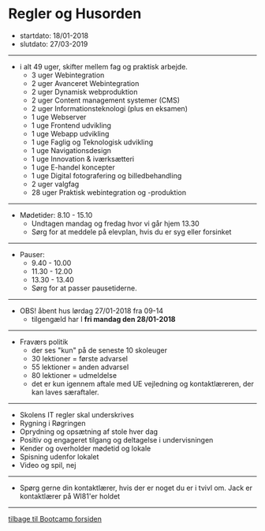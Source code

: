 # Regler og Husorden

* startdato: 18/01-2018
* slutdato:  27/03-2019

---

* i alt 49 uger, skifter mellem fag og praktisk arbejde.
   * 3 uger Webintegration
   * 2 uger Avanceret Webintegration
   * 2 uger Dynamisk webproduktion
   * 2 uger Content management systemer (CMS)
   * 2 uger Informationsteknologi (plus en eksamen)
   * 1 uge Webserver
   * 1 uge Frontend udvikling
   * 1 uge Webapp udvikling
   * 1 uge Faglig og Teknologisk udvikling
   * 1 uge Navigationsdesign
   * 1 uge Innovation & iværksætteri
   * 1 uge E-handel koncepter
   * 1 uge Digital fotografering og billedbehandling 
   * 2 uger valgfag
   * 28 uger Praktisk webintegration og -produktion

---

* Mødetider: 8.10 - 15.10 
   * Undtagen mandag og fredag hvor vi går hjem 13.30
   * Sørg for at meddele på elevplan, hvis du er syg eller forsinket 

---

* Pauser:
   * 9.40 - 10.00
   * 11.30 - 12.00
   * 13.30 - 13.40
   * Sørg for at passer pausetiderne.

---

* OBS! åbent hus lørdag 27/01-2018 fra 09-14
   * tilgengæld har I **fri mandag den 28/01-2018**

---

* Fraværs politik
   * der ses "kun" på de seneste 10 skoleuger
   * 30 lektioner = første advarsel 
   * 55 lektioner = anden advarsel 
   * 80 lektioner = udmeldelse
   * det er kun igennem aftale med UE vejledning og kontaktlæreren, der kan laves særaftaler.

---

* Skolens IT regler skal underskrives
* Rygning i Røgringen 
* Oprydning og opsætning af stole hver dag 
* Positiv og engageret tilgang og deltagelse i undervisningen 
* Kender og overholder mødetid og lokale 
* Spisning udenfor lokalet 
* Video og spil, nej

---

* Spørg gerne din kontaktlærer, hvis der er noget du er i tvivl om. Jack er kontaktlærer på WI81'er holdet

---

[tilbage til Bootcamp forsiden](http://github.com/rts-cmk-WI81/README.md)